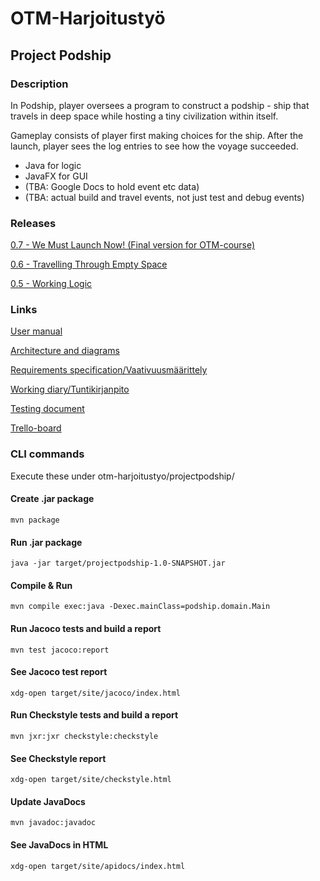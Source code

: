 
# OTM-Harjoitustyö

## Project Podship
### Description
In Podship, player oversees a program to construct a podship - ship that travels in deep space while hosting a tiny civilization within itself.

Gameplay consists of player first making choices for the ship. After the launch, player sees the log entries to see how the voyage succeeded.

- Java for logic
- JavaFX for GUI
- (TBA: Google Docs to hold event etc data)
- (TBA: actual build and travel events, not just test and debug events)

### Releases
[0.7 - We Must Launch Now! (Final version for OTM-course)](https://github.com/Granigan/otm-harjoitustyo/releases/tag/beta1)

[0.6 - Travelling Through Empty Space](https://github.com/Granigan/otm-harjoitustyo/releases/tag/alpha2)

[0.5 - Working Logic](https://github.com/Granigan/otm-harjoitustyo/releases/tag/alpha)


### Links
[User manual](https://github.com/Granigan/otm-harjoitustyo/blob/master/documentation/user_manual.md)

[Architecture and diagrams](https://github.com/Granigan/otm-harjoitustyo/blob/master/documentation/arkkitehtuuri.md)

[Requirements specification/Vaativuusmäärittely](https://github.com/Granigan/otm-harjoitustyo/blob/master/documentation/software_requirements.md)

[Working diary/Tuntikirjanpito](https://github.com/Granigan/otm-harjoitustyo/blob/master/documentation/working_diary.md)

[Testing document](https://github.com/Granigan/otm-harjoitustyo/blob/master/documentation/testing_document.md)

[Trello-board](https://trello.com/b/sjB2XI3j/podship)


### CLI commands
Execute these under otm-harjoitustyo/projectpodship/

#### Create .jar package
```
mvn package
```

#### Run .jar package
```
java -jar target/projectpodship-1.0-SNAPSHOT.jar
```

#### Compile & Run
```
mvn compile exec:java -Dexec.mainClass=podship.domain.Main
```

#### Run Jacoco tests and build a report
```
mvn test jacoco:report
```

#### See Jacoco test report
```
xdg-open target/site/jacoco/index.html
```

#### Run Checkstyle tests and build a report
```
mvn jxr:jxr checkstyle:checkstyle
```

#### See Checkstyle report
```
xdg-open target/site/checkstyle.html
```

#### Update JavaDocs
```
mvn javadoc:javadoc
```

#### See JavaDocs in HTML
```
xdg-open target/site/apidocs/index.html
```
